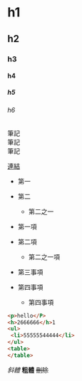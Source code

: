 # h1  
## h2
### h3
#### h4
##### h5
###### h6

<!-- 換行文字後面+兩個空格 -->
  筆記  
  筆記  
  筆記
  
  <!-- 超連結 [名字]+(連結網站)-->
  [連結](https://www.google.com/?hl=zh_tw)

<!-- -號+空格=選項 -->
- 第一
- 第二
  - 第二之一

- 第一項
- 第二項
  - 第二之一項

- 第三事項
- 第四事項
  - 第四事項

<!--反引號```可上標記語言 詢問時最好包上 -->
```html
<p>hello</P>  
<h>2666666</h>1
<ul>
 <li>55555544444</li>
</ul>
<table>
</table>
```
<!--一個*=斜體 -->
<!-- 兩個**=粗體 -->
<!-- 兩個~~=刪除線 -->
*斜體*
**粗體**
~~刪除~~
